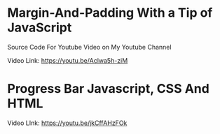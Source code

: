 # Margin-And-Padding With a Tip of JavaScript 
Source Code For Youtube Video on My Youtube Channel

Video Link: https://youtu.be/Aclwa5h-ziM

# Progress Bar Javascript, CSS And HTML

Video LInk: https://youtu.be/jkCffAHzFOk
